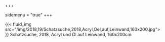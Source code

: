 +++

sidemenu = "true"
+++

<p>
{{< fluid_img src="/img/2018,19/Schatzsuche,2018,Acryl,Oel,auf,Leinwand,160x200.jpg">}}
Schatzsuche, 2018, Acryl und Öl auf Leinwand, 160x200cm</p>
